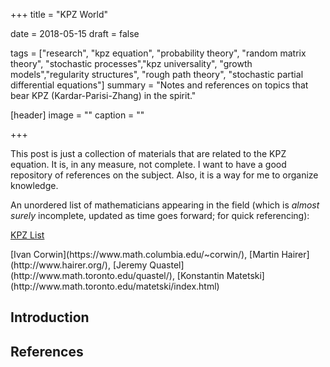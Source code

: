 +++
title = "KPZ World"

date = 2018-05-15
draft = false

tags = ["research", "kpz equation", "probability theory", "random matrix theory", "stochastic processes","kpz universality", "growth models","regularity structures", "rough path theory", "stochastic partial differential equations"]
summary = "Notes and references on topics that bear KPZ (Kardar-Parisi-Zhang) in the spirit."

[header]
image = ""
caption = ""

+++

This post is just a collection of materials that are related to the KPZ equation. It is, in any measure, not complete. I want to have a good repository of references on the subject. Also, it is a way for me to organize knowledge. 

An unordered list of mathematicians appearing in the field (which is _almost surely_ incomplete, updated as time goes forward; for quick referencing): 
<div class="accordion">
<div class="accordion-section">
<a class="accordion-section-title" href="#mathlist">KPZ List</a>
<div id="mathlist" class="accordion-section-content">
<p>[Ivan Corwin](https://www.math.columbia.edu/~corwin/), [Martin Hairer](http://www.hairer.org/), [Jeremy Quastel](http://www.math.toronto.edu/quastel/), [Konstantin Matetski](http://www.math.toronto.edu/matetski/index.html)</p>
</div><!--end .accordion-section-content-->
</div><!--end .accordion-section-->
</div><!--end .accordion-->

## Introduction



## References

